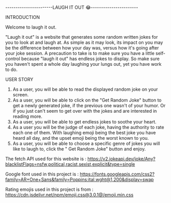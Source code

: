 -----------------------LAUGH IT OUT 😂-----------------------

INTRODUCTION

Welcome to laugh it out. 

"Laugh it out" is a website that generates some random written jokes for you to look at and laugh at. As simple as it may look, its impact on you may be the difference between how your day was, versus how it's going after your joke session. A precaution to take is to make sure you have a little self-control because "laugh it out" has endless jokes to display. So make sure you haven't spent a whole day laughing your lungs out, yet you have work to do.

USER STORY

1. As a user, you will be able to read the displayed random joke on your screen.
2. As a user, you will be able to click on the "Get Random Joke" button to get a newly generated joke, if the previous one wasn't of your humor. Or if you just can't seem to get over with the jokes and are interested in reading more.
3. As a user, you will be able to get endless jokes to soothe your heart.
4. As a user you will be the judge  of each joke, having the authority to rate each one of them. With laughing emoji being the best joke you have heard all day, and the upset emoji being the worst known to you.
5. As a user, you will be able to choose a specific genre of jokes you will like to laugh to, click the " Get Random Joke" button and enjoy.


The fetch API used for this website is 
: https://v2.jokeapi.dev/joke/Any?blacklistFlags=nsfw,political,racist,sexist,explicit&type=single

Google font used in this project is
: https://fonts.googleapis.com/css2?family=AR+One+Sans&family=Poppins:ital,wght@1,200&display=swap 

Rating emojis used in this project is from 
: https://cdn.jsdelivr.net/npm/emoji.css@3.0.1@/emoji.min.css
